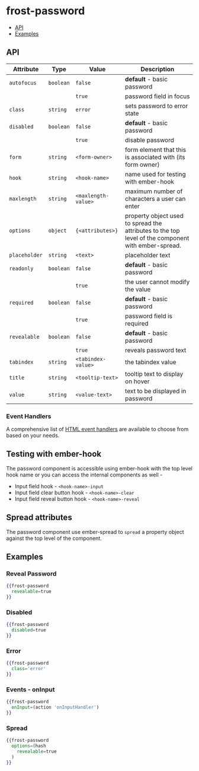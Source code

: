 # frost-password

 * [API](#api)
 * [Examples](#examples)

## API
| Attribute | Type | Value | Description |
| --------- | ---- | ----- | ----------- |
| `autofocus` | `boolean` | `false` | **default** - basic password |
| | | `true` | password field in focus |
| `class` | `string` | `error` | sets password to error state |
| `disabled` | `boolean` | `false` | **default** - basic password |
| | | `true` | disable password |
| `form` | `string` | `<form-owner>` | form element that this is associated with (its form owner) |
| `hook` | `string` | `<hook-name>` | name used for testing with ember-hook |
| `maxlength` | `string` | `<maxlength-value>` | maximum number of characters a user can enter |
| `options` | `object` | `{<attributes>}` | property object used to spread the attributes to the top level of the component with ember-spread. |
| `placeholder` | `string` | `<text>` | placeholder text |
| `readonly` | `boolean` | `false` | **default** - basic password |
| | | `true` | the user cannot modify the value |
| `required` |  `boolean` | `false` | **default** - basic password |
| | | `true` | password field is required |
| `revealable` | `boolean` | `false` | **default** - basic password |
| | | `true` | reveals password text |
| `tabindex` | `string` | `<tabindex-value>` | the tabindex value |
| `title` | `string` | `<tooltip-text>` | tooltip text to display on hover |
| `value` | `string` | `<value-text>` | text to be displayed in password |

### Event Handlers
A comprehensive list of [HTML event handlers](frost-events.md) are available to choose from based on your needs.

## Testing with ember-hook
The password component is accessible using ember-hook with the top level hook name or you can access the internal 
components as well -
* Input field hook - `<hook-name>-input`
* Input field clear button hook - `<hook-name>-clear`
* Input field reveal button hook - `<hook-name>-reveal`

## Spread attributes
The password component use ember-spread to `spread` a property object against the top level of the component.

## Examples

### Reveal Password
```handlebars
{{frost-password
  revealable=true
}}
```

### Disabled
```handlebars
{{frost-password
  disabled=true
}}
```

### Error
```handlebars
{{frost-password
  class='error'
}}
```

### Events - onInput
```handlebars
{{frost-password
  onInput=(action 'onInputHandler')
}}
```

### Spread
```handlebars
{{frost-password
  options=(hash
    revealable=true
  )
}}
```
